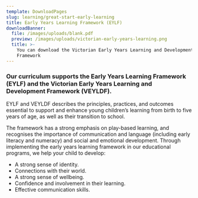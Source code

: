 ```yaml
---
template: DownloadPages
slug: learning/great-start-early-learning
title: Early Years Learning Framework (EYLF)
downloadBanner:
  file: /images/uploads/blank.pdf
  preview: /images/uploads/victorian-early-years-learning.png
  title: >-
    You can download the Victorian Early Years Learning and Development
    Framework
---
```

### Our curriculum supports the Early Years Learning Framework (EYLF) and the Victorian Early Years Learning and Development Framework (VEYLDF).

EYLF and VEYLDF describes the principles, practices, and outcomes essential to support and enhance young children’s learning from birth to five years of age, as well as their transition to school.

The framework has a strong emphasis on play-based learning, and recognises the importance of communication and language (including early literacy and numeracy) and social and emotional development. Through implementing the early years learning framework in our educational programs, we help your child to develop:

* A strong sense of identity.
* Connections with their world.
* A strong sense of wellbeing.
* Confidence and involvement in their learning.
* Effective communication skills.
